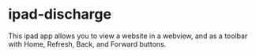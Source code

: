 # ipad-discharge

This ipad app allows you to view a website in a webview, and as a toolbar with Home, Refresh, Back, and Forward buttons.
